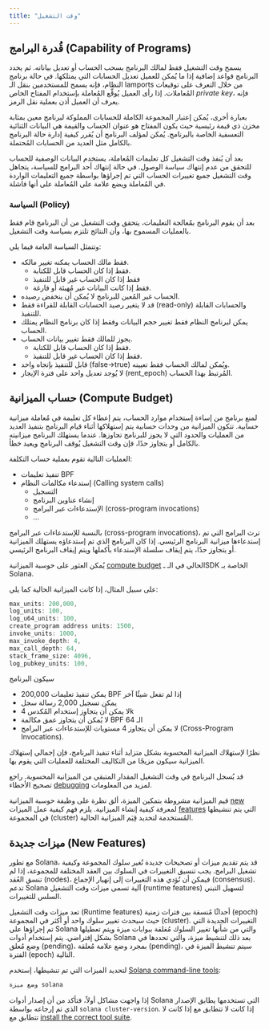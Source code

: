 ```yaml
---
title: "وقت التشغيل"
---
```


## قُدرة البرامج (Capability of Programs)

يسمح وقت التشغيل فقط لمالك البرنامج بسحب الحساب أو تعديل بياناته. ثم يحدد البرنامج قواعد إضافية إذا ما يُمكن للعميل تعديل الحسابات التي يمتلكها. في حالة برنامج النظام، فإنه يسمح للمستخدمين بنقل الـ lamports من خلال التعرف على توقيعات المُعاملات. إذا رأى العميل يُوقِّع المُعاملة بإستخدام المفتاح الخاص _private key_، فإنه يعرف أن العميل أذن بعملية نقل الرمز.

بعبارة أخرى، يُمكن إعتبار المجموعة الكاملة للحسابات المملوكة لبرنامج معين بمثابة مخزن ذي قيمة رئيسية حيث يكون المفتاح هو عنوان الحساب والقيمة هي البيانات الثنائية التعسفية الخاصة بالبرنامج. يُمكن لمؤلف البرنامج أن يُقرر كيفية إدارة حالة البرنامج بالكامل مثل العديد من الحسابات المُحتملة.

بعد أن يُنفذ وقت التشغيل كل تعليمات المُعاملة، يستخدم البيانات الوصفية للحساب للتحقق من عدم إنتهاك سياسة الوصول. في حالة إنتهاك أحد البرامج للسياسة، يتجاهل وقت التشغيل جميع تغييرات الحساب التي تم إجراؤها بواسطة جميع التعليمات الواردة في المُعاملة ويضع علامة على المُعاملة على أنها فاشلة.

### السياسة (Policy)

بعد أن يقوم البرنامج بمُعالجة التعليمات، يتحقق وقت التشغيل من أن البرنامج قام فقط بالعمليات المسموح بها، وأن النتائج تلتزم بسياسة وقت التشغيل.

وتتمثل السياسة العامة فيما يلي:
- فقط مالك الحساب يمكنه تغيير مالكه.
  - فقط إذا كان الحساب قابل للكتابة.
  - فقط إذا كان الحساب غير قابل للتنفيذ
  - فقط إذا كانت البيانات غير مُهيئة أو فارغة.
- الحساب غير المُعين للبرنامج لا يُمكن أن ينخفض رصيده.
- قد لا يتغير رصيد الحسابات القابلة للقراءة فقط (read-only) والحسابات القابلة للتنفيذ.
- يمكن لبرنامج النظام فقط تغيير حجم البيانات وفقط إذا كان برنامج النظام يمتلك الحساب.
- يجوز للمالك فقط تغيير بيانات الحساب.
  - فقط إذا كان الحساب قابل للكتابة.
  - فقط إذا كان الحساب غير قابل للتنفيذ.
- قابل للتنفيذ بإتجاه واحد (false->true) ويُمكن لمالك الحساب فقط تعيينه.
- لا يُوجد تعديل واحد على فترة الإيجار (rent_epoch) المُرتبط بهذا الحساب.

## حساب الميزانية (Compute Budget)

لمنع برنامج من إساءة إستخدام موارد الحساب، يتم إعطاء كل تعليمة في مُعاملة ميزانية حسابية.  تتكون الميزانية من وحدات حسابية يتم إستهلاكها أثناء قيام البرنامج بتنفيذ العديد من العمليات والحدود التي لا يجوز للبرنامج تجاوزها.  عندما يستهلك البرنامج ميزانيته بالكامل أو يتجاوز حدًا، فإن وقت التشغيل يُوقف البرنامج ويعيد خطأ.

العمليات التالية تقوم بعملية حساب التكلفة:
- تنفيذ تعليمات BPF
- إستدعاء مكالمات النظام (Calling system calls)
  - التسجيل
  - إنشاء عناوين البرنامج
  - الإستدعاءات عبر البرامج (cross-program invocations)
  - ...

بالنسبة للإستدعاءات عبر البرامج (cross-program invocations)، ترث البرامج التي تم إستدعاءها ميزانية البرنامج الرئيسي.  إذا كان البرنامج الذي تم إستدعاؤه يستهلك الميزانية أو يتجاوز حدًا، يتم إيقاف سلسلة الإستدعاء بأكملها ويتم إيقاف البرنامج الرئيسي.

يُمكن العثور على حوسبة الميزانية [compute budget](https://github.com/solana-labs/solana/blob/d3a3a7548c857f26ec2cb10e270da72d373020ec/sdk/src/process_instruction.rs#L65) الحالي في الـ ـSDK الخاصة بـ Solana.

على سبيل المثال، إذا كانت الميزانية الحالية كما يلي:

```rust
max_units: 200,000,
log_units: 100,
log_u64_units: 100,
create_program address units: 1500,
invoke_units: 1000,
max_invoke_depth: 4,
max_call_depth: 64,
stack_frame_size: 4096,
log_pubkey_units: 100,
```

سيكون البرنامج
- يمكن تنفيذ تعليمات 200,000 BPF إذا لم تفعل شيئًا آخر
- يمكن تسجيل 2,000 رسالة سجل
- لا يمكن أن يتجاوز إستخدام المُكدس 4k
- لا يُمكن أن يتجاوز عمق مكالمة BPF الـ 64
- لا يمكن أن يتجاوز 4 مستويات للإستدعاءات عبر البرامج (Cross-Program Invocations).

نظرًا لإستهلاك الميزانية المحسوبة بشكل متزايد أثناء تنفيذ البرنامج، فإن إجمالي إستهلاك الميزانية سيكون مزيجًا من التكاليف المختلفة للعمليات التي يقوم بها.

قد يُسجل البرنامج في وقت التشغيل المقدار المتبقي من الميزانية المحسوبة.  راجع تصحيح الأخطاء [debugging](developing/deployed-programs/debugging.md#monitoring-compute-budget-consumption) لمزيد من المعلومات.

قيم الميزانية مشروطة بتمكين الميزة، ألق نظرة على وظيفة حوسبة الميزانية [new](https://github.com/solana-labs/solana/blob/d3a3a7548c857f26ec2cb10e270da72d373020ec/sdk/src/process_instruction.rs#L97) لمعرفة كيفية إنشاء الميزانية.  يلزم فهم كيفية عمل الميزات [features](runtime.md#features) التي يتم تنشيطها في المجموعة (cluster) المُستخدمة لتحديد قِيَم الميزانية الحالية.

## ميزات جديدة (New Features)

مع تطور Solana، قد يتم تقديم ميزات أو تصحيحات جديدة تُغير سلوك المجموعة وكيفية تشغيل البرامج.  يجب تنسيق التغييرات في السلوك بين العقد المختلفة للمجموعة، إذا لم تنسق العُقد (nodes)، فيمكن أن تُؤدي هذه التغييرات إلى إنهيار الإجماع (consensus).  تدعم Solana آلية تسمى ميزات وقت التشغيل (runtime features) لتسهيل التبني السلس للتغييرات.

تعد ميزات وقت التشغيل (Runtime features) أحداثًا مُنسقة بين فترات زمنية (epoch) حيث سيحدث تغيير سلوك واحد أو أكثر في المجموعة (cluster).  التغييرات الجديدة التي تم إجراؤها على Solana والتي من شأنها تغيير السلوك مُغلفة ببوابات ميزة ويتم تعطيلها بشكل إفتراضي.  يتم إستخدام أدوات Solana بعد ذلك لتنشيط ميزة، والتي تحددها في وضع مُعلق (pending)، بمجرد وضع علامة مُعلقة (pending)، سيتم تنشيط الميزة في الفترة (epoch) التالية.

لتحديد الميزات التي تم تنشيطها، إستخدم [Solana command-line tools](cli/install-solana-cli-tools.md):

```bash
وضع ميزة solana
```

إذا واجهت مشاكل أولاً، فتأكد من أن إصدار أدوات Solana التي تستخدمها يطابق الإصدار الذي تم إرجاعه بواسطة `solana cluster-version`.  إذا كانت لا تتطابق مع إذا كانت لا تتطابق مع [install the correct tool suite](cli/install-solana-cli-tools.md).

